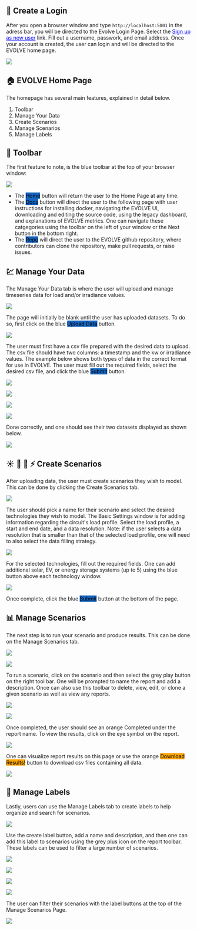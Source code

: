 ## :key: Create a Login

After you open a browser window and type `http://localhost:5001` in the adress bar, you will be directed to the Evolve Login Page. Select the <mark style="background-color: #FFFFFF"><span style="color:blue"><u>Sign up as new user</u></span></mark> link. Fill out a username, passwork, and email address. Once your account is created, the user can login and will be directed to the EVOLVE home page.


![](images/login.JPG)

## :house: EVOLVE Home Page
The homepage has several main features, explained in detail below. 
1. Toolbar
2. Manage Your Data
3. Create Scenarios
4. Manage Scenarios
5. Manage Labels

## :wrench: Toolbar
The first feature to note, is the blue toolbar at the top of your browser window:

![](images/homepage.JPG)

- The <mark style="background-color: #1565c0">Home</mark> button will return the user to the Home Page at any time. 
- The <mark style="background-color: #1565c0">Docs</mark> button will direct the user to the following page with user instructions for installing docker, navigating the EVOLVE UI, downloading and editing the source code, using the legacy dashboard, and explanations of EVOLVE metrics. One can navigate these catgegories using the toolbar on the left of your window or the Next button in the bottom right. 
- The <mark style="background-color: #1565c0">Repo</mark> will direct the user to the EVOLVE github repository, where contributors can clone the repository, make pull requests, or raise issues. 


## :chart: Manage Your Data
The Manage Your Data tab is where the user will upload and manage timeseries data for load and/or irradiance values. 

![](images/manage_your_data_button.JPG)

The page will initially be blank until the user has uploaded datasets. To do so, first click on the blue <mark style="background-color: #1565c0">Upload Data</mark> button. 

![](images/manage_blank.JPG)

The user must first have a csv file prepared with the desired data to upload. The csv file should have two columns: a timestamp and the kw or irradiance values. The example below shows both types of data in the correct format for use in EVOLVE. The user must fill out the required fields, select the desired csv file, and click the blue <mark style="background-color: #1565c0">Submit</mark> button.

![](images/load_example_data.JPG)

![](imagesupload_data.JPG)

![](images/irradiance_example.JPG)

![](images/upload_irradiance.JPG)

Done correctly, and one should see their two datasets displayed as shown below. 

![](images/datasets.JPG)


## :sunny: :battery: :bus: :zap: Create Scenarios


After uploading data, the user must create scenarios they wish to model. This can be done by clicking the Create Scenarios tab. 

![](images/create_scenarios_button.JPG)

The user should pick a name for their scenario and select the desired technologies they wish to model.
The Basic Settings window is for adding information regarding the circuit's load profile. Select the load profile, a start and end date, and a data resolution. Note: if the user selects a data resolution that is smaller than that of the selected load profile, one will need to also select the data filling strategy. 

![](images/basic_settings.JPG)

For the selected technologies, fill out the required fields. One can add additional solar, EV, or energy storage systems (up to 5) using the blue button above each technology window. 

![](images/solar.JPG)

Once complete, click the blue <mark style="background-color: #1565c0">Submit</mark> button at the bottom of the page. 

## :bar_chart: Manage Scenarios
The next step is to run your scenario and produce results. This can be done on the Manage Scenarios tab. 

![](images/manage_scenarios_button.JPG)

![](images/manage_scenarios.JPG)

To run a scenario, click on the scenario and then select the grey play button on the right tool bar. One will be prompted to name the report and add a description. Once can also use this toolbar to delete, view, edit, or clone a given scenario as well as view any reports.

![](images/run_scenario.JPG)

![](images/name_report.JPG)


Once completed, the user should see an orange Completed under the report name. To view the results, click on the eye symbol on the report. 

![](images/completed_report.JPG)

One can visualize report results on this page or use the orange <mark style="background-color: orange" >Download Results!</mark> button to download csv files containing all data. 

![](images/download_results.JPG)


## :pushpin: Manage Labels
Lastly, users can use the Manage Labels tab to create labels to help organize and search for scenarios.  

![](images/manage_labels_button.JPG)


Use the create label button, add a name and description, and then one can add this label to scenarios using the grey plus icon on the report toolbar. These labels can be used to filter a large number of scenarios.

![](images/create_label.JPG)

![](images/sample_label.JPG)

![](images/labels.JPG)

![](images/add_label.JPG)

The user can filter their scenarios with the label buttons at the top of the Manage Scenarios Page.

![](images/filter_by_label.JPG)
